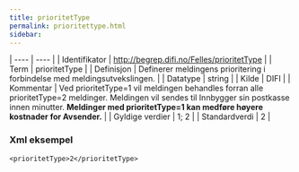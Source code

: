 ```yaml
---
title: prioritetType
permalink: prioritettype.html
sidebar:
---
```


| ---- | ---- |
| Identifikator | http://begrep.difi.no/Felles/prioritetType |
| Term | prioritetType |
| Definisjon | Definerer meldingens prioritering i forbindelse med meldingsutvekslingen. |
| Datatype | string |
| Kilde | DIFI |
| Kommentar | Ved prioritetType=1 vil meldingen behandles forran alle prioritetType=2 meldinger. Meldingen vil sendes til Innbygger sin postkasse innen minutter. **Meldinger med prioritetType=1 kan medføre høyere kostnader for Avsender.** | 
| Gyldige verdier | 1; 2 |
| Standardverdi | 2 |

### Xml eksempel

```
<prioritetType>2</prioritetType>
```


